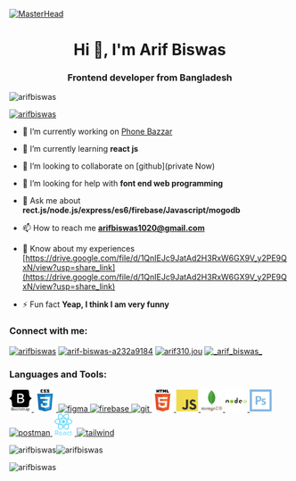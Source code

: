 [![MasterHead](https://i.ibb.co/xqT2k56/banner-projects.jpg)](https://i.ibb.co/xqT2k56/banner-projects.jpg)
<h1 align="center">Hi 👋, I'm Arif Biswas</h1>
<h3 align="center">Frontend developer from Bangladesh</h3>

<p align="left"> <img src="https://komarev.com/ghpvc/?username=arifbiswas&label=Profile%20views&color=0e75b6&style=flat" alt="arifbiswas" /> </p>

 <p align="left"> <a href="https://github.com/ryo-ma/github-profile-trophy"><img src="https://github-profile-trophy.vercel.app/?username=arifbiswas" alt="arifbiswas" /></a> </p> 

- 🔭 I’m currently working on [Phone Bazzar](https://phone-bazaar-client.web.app/)

- 🌱 I’m currently learning **react js**

- 👯 I’m looking to collaborate on [github](private Now)

- 🤝 I’m looking for help with **font end web programming**

- 💬 Ask me about **rect.js/node.js/express/es6/firebase/Javascript/mogodb**

- 📫 How to reach me **arifbiswas1020@gmail.com**

- 📄 Know about my experiences [https://drive.google.com/file/d/1QnIEJc9JatAd2H3RxW6GX9V_y2PE9QxN/view?usp=share_link](https://drive.google.com/file/d/1QnIEJc9JatAd2H3RxW6GX9V_y2PE9QxN/view?usp=share_link)

- ⚡ Fun fact **Yeap, I think I am very funny**

<h3 align="left">Connect with me:</h3>
<p align="left">
<a href="https://codepen.io/arifbiswas" target="blank"><img align="center" src="https://raw.githubusercontent.com/rahuldkjain/github-profile-readme-generator/master/src/images/icons/Social/codepen.svg" alt="arifbiswas" height="30" width="40" /></a>
<a href="https://linkedin.com/in/arif-biswas-a232a9184" target="blank"><img align="center" src="https://raw.githubusercontent.com/rahuldkjain/github-profile-readme-generator/master/src/images/icons/Social/linked-in-alt.svg" alt="arif-biswas-a232a9184" height="30" width="40" /></a>
<a href="https://fb.com/arif310.jou" target="blank"><img align="center" src="https://raw.githubusercontent.com/rahuldkjain/github-profile-readme-generator/master/src/images/icons/Social/facebook.svg" alt="arif310.jou" height="30" width="40" /></a>
<a href="https://instagram.com/_arif_biswas_" target="blank"><img align="center" src="https://raw.githubusercontent.com/rahuldkjain/github-profile-readme-generator/master/src/images/icons/Social/instagram.svg" alt="_arif_biswas_" height="30" width="40" /></a>
</p>

<h3 align="left">Languages and Tools:</h3>
<p align="left"> <a href="https://getbootstrap.com" target="_blank" rel="noreferrer"> <img src="https://raw.githubusercontent.com/devicons/devicon/master/icons/bootstrap/bootstrap-plain-wordmark.svg" alt="bootstrap" width="40" height="40"/> </a> <a href="https://www.w3schools.com/css/" target="_blank" rel="noreferrer"> <img src="https://raw.githubusercontent.com/devicons/devicon/master/icons/css3/css3-original-wordmark.svg" alt="css3" width="40" height="40"/> </a> <a href="https://www.figma.com/" target="_blank" rel="noreferrer"> <img src="https://www.vectorlogo.zone/logos/figma/figma-icon.svg" alt="figma" width="40" height="40"/> </a> <a href="https://firebase.google.com/" target="_blank" rel="noreferrer"> <img src="https://www.vectorlogo.zone/logos/firebase/firebase-icon.svg" alt="firebase" width="40" height="40"/> </a> <a href="https://git-scm.com/" target="_blank" rel="noreferrer"> <img src="https://www.vectorlogo.zone/logos/git-scm/git-scm-icon.svg" alt="git" width="40" height="40"/> </a> <a href="https://www.w3.org/html/" target="_blank" rel="noreferrer"> <img src="https://raw.githubusercontent.com/devicons/devicon/master/icons/html5/html5-original-wordmark.svg" alt="html5" width="40" height="40"/> </a> <a href="https://developer.mozilla.org/en-US/docs/Web/JavaScript" target="_blank" rel="noreferrer"> <img src="https://raw.githubusercontent.com/devicons/devicon/master/icons/javascript/javascript-original.svg" alt="javascript" width="40" height="40"/> </a> <a href="https://www.mongodb.com/" target="_blank" rel="noreferrer"> <img src="https://raw.githubusercontent.com/devicons/devicon/master/icons/mongodb/mongodb-original-wordmark.svg" alt="mongodb" width="40" height="40"/> </a> <a href="https://nodejs.org" target="_blank" rel="noreferrer"> <img src="https://raw.githubusercontent.com/devicons/devicon/master/icons/nodejs/nodejs-original-wordmark.svg" alt="nodejs" width="40" height="40"/> </a> <a href="https://www.photoshop.com/en" target="_blank" rel="noreferrer"> <img src="https://raw.githubusercontent.com/devicons/devicon/master/icons/photoshop/photoshop-line.svg" alt="photoshop" width="40" height="40"/> </a> <a href="https://postman.com" target="_blank" rel="noreferrer"> <img src="https://www.vectorlogo.zone/logos/getpostman/getpostman-icon.svg" alt="postman" width="40" height="40"/> </a> <a href="https://reactjs.org/" target="_blank" rel="noreferrer"> <img src="https://raw.githubusercontent.com/devicons/devicon/master/icons/react/react-original-wordmark.svg" alt="react" width="40" height="40"/> </a> <a href="https://tailwindcss.com/" target="_blank" rel="noreferrer"> <img src="https://www.vectorlogo.zone/logos/tailwindcss/tailwindcss-icon.svg" alt="tailwind" width="40" height="40"/> </a> </p>

<!-- <h3 align="left">Support:</h3>
<p><a href="https://ko-fi.com/X8X5GP4WD"> <img align="left" src="https://cdn.ko-fi.com/cdn/kofi3.png?v=3" height="50" width="210" alt="X8X5GP4WD" /></a></p><br><br>  -->

<p><img align="left" src="https://github-readme-stats.vercel.app/api/top-langs?username=arifbiswas&show_icons=true&locale=en&layout=compact" alt="arifbiswas" /></p>

<p>&nbsp;<img align="left" src="https://github-readme-stats.vercel.app/api?username=arifbiswas&show_icons=true&locale=en" alt="arifbiswas" /></p>

<p><img align="left" src="https://github-readme-streak-stats.herokuapp.com/?user=arifbiswas&" alt="arifbiswas" /></p>
